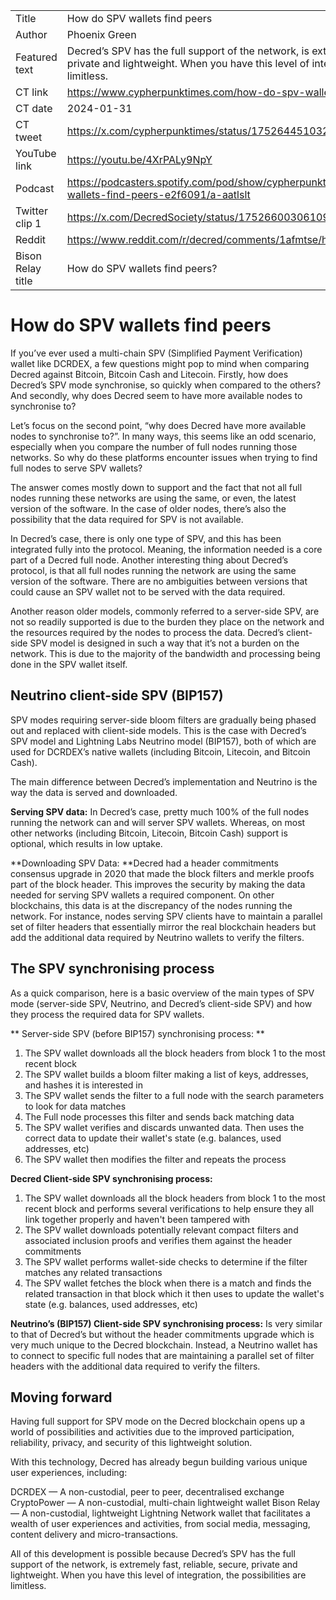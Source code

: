 |   |   |
|---|---|
| Title               | How do SPV wallets find peers |
| Author              | Phoenix Green |
| Featured text       | Decred’s SPV has the full support of the network, is extremely fast, reliable, secure, private and lightweight. When you have this level of integration, the possibilities are limitless. |
| CT link             | https://www.cypherpunktimes.com/how-do-spv-wallets-find-peers/ |
| CT date             | 2024-01-31 |
| CT tweet            | https://x.com/cypherpunktimes/status/1752644510327140522 |
| YouTube link        | https://youtu.be/4XrPALy9NpY |
| Podcast             | https://podcasters.spotify.com/pod/show/cypherpunktimes/episodes/How-do-SPV-wallets-find-peers-e2f6091/a-aatlslt |
| Twitter clip 1      | https://x.com/DecredSociety/status/1752660030610960585 |
| Reddit              | https://www.reddit.com/r/decred/comments/1afmtse/how_do_spv_wallets_find_peers/ |
| Bison Relay title   | How do SPV wallets find peers? |

# How do SPV wallets find peers

If you’ve ever used a multi-chain SPV (Simplified Payment Verification) wallet like DCRDEX, a few questions might pop to mind when comparing Decred against Bitcoin, Bitcoin Cash and Litecoin. Firstly, how does Decred’s SPV mode synchronise, so quickly when compared to the others? And secondly, why does Decred seem to have more available nodes to synchronise to? 

Let’s focus on the second point, “why does Decred have more available nodes to synchronise to?”. In many ways, this seems like an odd scenario, especially when you compare the number of full nodes running those networks. So why do these platforms encounter issues when trying to find full nodes to serve SPV wallets? 

The answer comes mostly down to support and the fact that not all full nodes running these networks are using the same, or even, the latest version of the software. In the case of older nodes, there’s also the possibility that the data required for SPV is not available. 

In Decred’s case, there is only one type of SPV, and this has been integrated fully into the protocol. Meaning, the information needed is a core part of a Decred full node. Another interesting thing about Decred’s protocol, is that all full nodes running the network are using the same version of the software. There are no ambiguities between versions that could cause an SPV wallet not to be served with the data required. 

Another reason older models, commonly referred to a server-side SPV, are not so readily supported is due to the burden they place on the network and the resources required by the nodes to process the data. Decred’s client-side SPV model is designed in such a way that it’s not a burden on the network. This is due to the majority of the bandwidth and processing being done in the SPV wallet itself.

## Neutrino client-side SPV (BIP157)

SPV modes requiring server-side bloom filters are gradually being phased out and replaced with client-side models. This is the case with Decred’s SPV model and Lightning Labs Neutrino model (BIP157), both of which are used for DCRDEX’s native wallets (including Bitcoin, Litecoin, and Bitcoin Cash).

The main difference between Decred’s implementation and Neutrino is the way the data is served and downloaded. 

**Serving SPV data:** In Decred’s case, pretty much 100% of the full nodes running the network can and will server SPV wallets. Whereas, on most other networks (including Bitcoin, Litecoin, Bitcoin Cash) support is optional, which results in low uptake.

**Downloading SPV Data: **Decred had a header commitments consensus upgrade in 2020 that made the block filters and merkle proofs part of the block header. This improves the security by making the data needed for serving SPV wallets a required component. On other blockchains, this data is at the discrepancy of the nodes running the network. For instance, nodes serving SPV clients have to maintain a parallel set of filter headers that essentially mirror the real blockchain headers but add the additional data required by Neutrino wallets to verify the filters.

## The SPV synchronising process

As a quick comparison, here is a basic overview of the main types of SPV mode (server-side SPV, Neutrino, and Decred’s client-side SPV) and how they process the required data for SPV wallets.

** Server-side SPV (before BIP157) synchronising process: **
1. The SPV wallet downloads all the block headers from block 1 to the most recent block
2. The SPV wallet builds a bloom filter making a list of keys, addresses, and hashes it is interested in
3. The SPV wallet sends the filter to a full node with the search parameters to look for data matches
4. The Full node processes this filter and sends back matching data 
5. The SPV wallet verifies and discards unwanted data. Then uses the correct data to update their wallet's state (e.g. balances, used addresses, etc)
6. The SPV wallet then modifies the filter and repeats the process

**Decred Client-side SPV synchronising process:**
1. The SPV wallet downloads all the block headers from block 1 to the most recent block and performs several verifications to help ensure they all link together properly and haven't been tampered with
2. The SPV wallet downloads potentially relevant compact filters and associated inclusion proofs and verifies them against the header commitments
3. The SPV wallet performs wallet-side checks to determine if the filter matches any related transactions
4. The SPV wallet fetches the block when there is a match and finds the related transaction in that block which it then uses to update the wallet's state (e.g. balances, used addresses, etc)

**Neutrino’s (BIP157) Client-side SPV synchronising process:**
Is very similar to that of Decred’s but without the header commitments upgrade which is very much unique to the Decred blockchain. Instead, a Neutrino wallet has to connect to specific full nodes that are maintaining a parallel set of filter headers with the additional data required to verify the filters.

## Moving forward

Having full support for SPV mode on the Decred blockchain opens up a world of possibilities and activities due to the improved participation, reliability, privacy, and security of this lightweight solution.

With this technology, Decred has already begun building various unique user experiences, including:

DCRDEX — A non-custodial, peer to peer, decentralised exchange
CryptoPower — A non-custodial, multi-chain lightweight wallet
Bison Relay — A non-custodial, lightweight Lightning Network wallet that facilitates a wealth of user experiences and activities, from social media, messaging, content delivery and micro-transactions. 

All of this development is possible because Decred’s SPV has the full support of the network, is extremely fast, reliable, secure, private and lightweight. When you have this level of integration, the possibilities are limitless.
